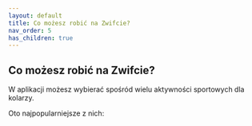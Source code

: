 ```yaml
---
layout: default
title: Co możesz robić na Zwifcie?
nav_order: 5
has_children: true
---
```


## Co możesz robić na Zwifcie?


W aplikacji możesz wybierać spośród wielu aktywności sportowych dla kolarzy.

Oto najpopularniejsze z nich:
